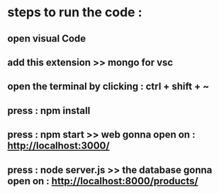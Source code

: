 # steps to run the code :

## open visual Code

## add  this extension >> mongo for vsc

##   open the terminal by clicking : ctrl + shift + ~

##   press : npm install 

##   press : npm start  >> web gonna open on :  <http://localhost:3000/>

## press : node server.js >> the database gonna open on : <http://localhost:8000/products/>
